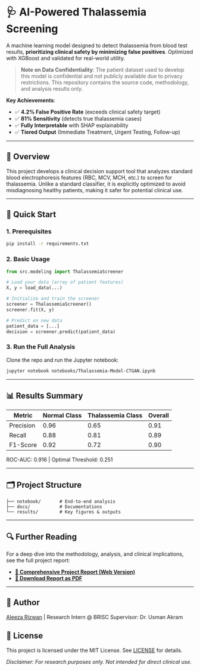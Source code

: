 # 🩺 AI-Powered Thalassemia Screening

A machine learning model designed to detect thalassemia from blood test results, **prioritizing clinical safety by minimizing false positives**. Optimized with XGBoost and validated for real-world utility.

> **Note on Data Confidentiality**: The patient dataset used to develop this model is confidential and not publicly available due to privacy restrictions. This repository contains the source code, methodology, and analysis results only.

**Key Achievements**:
- ✅ **4.2% False Positive Rate** (exceeds clinical safety target)
- ✅ **81% Sensitivity** (detects true thalassemia cases)
- ✅ **Fully Interpretable** with SHAP explainability
- ✅ **Tiered Output** (Immediate Treatment, Urgent Testing, Follow-up)

---

## 📖 Overview

This project develops a clinical decision support tool that analyzes standard blood electrophoresis features (RBC, MCV, MCH, etc.) to screen for thalassemia. Unlike a standard classifier, it is explicitly optimized to avoid misdiagnosing healthy patients, making it safer for potential clinical use.

---

## 🚀 Quick Start

### 1. Prerequisites
```bash
pip install -r requirements.txt
```
### 2. Basic Usage
```python
from src.modeling import ThalassemiaScreener

# Load your data (array of patient features)
X, y = load_data(...)

# Initialize and train the screener
screener = ThalassemiaScreener()
screener.fit(X, y)

# Predict on new data
patient_data = [...]
decision = screener.predict(patient_data)
```
### 3. Run the Full Analysis
Clone the repo and run the Jupyter notebook:
```bash
jupyter notebook notebooks/Thalassemia-Model-CTGAN.ipynb
```

---

## 📊 Results Summary

| Metric | Normal Class | Thalassemia Class | Overall |
|---------|-----------|---------|------------|
|Precision | 0.96	| 0.65 | 0.91 |
|Recall | 0.88 | 0.81 | 0.89 |
|F1-Score | 0.92 | 0.72 | 0.90 |

ROC-AUC: 0.916 | Optimal Threshold: 0.251

---

## 🗂️ Project Structure

```text
├── notebook/       # End-to-end analysis
├── docs/           # Documentations
└── results/        # Key figures & outputs
```

---

## 🔍 Further Reading

For a deep dive into the methodology, analysis, and clinical implications, see the full project report:
-   **[📄 Comprehensive Project Report (Web Version)](docs/Thalassaemia-Model-Report.md)**
-   **[📝 Download Report as PDF](docs/Thalassaemia-Model-Report.pdf)**

---

## 👤 Author

[Aleeza Rizwan](https://github.com/its-aleezA) | Research Intern @ BRISC
Supervisor: Dr. Usman Akram

## 📜 License

This project is licensed under the MIT License. See [LICENSE](LICENSE) for details.


_Disclaimer: For research purposes only. Not intended for direct clinical use._
